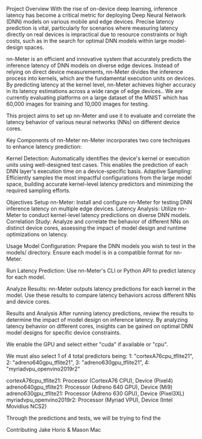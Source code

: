 Project Overview
With the rise of on-device deep learning, inference latency has become a critical metric for deploying Deep Neural Network (DNN) models on various mobile and edge devices. Precise latency prediction is vital, particularly for scenarios where measuring latency directly on real devices is impractical due to resource constraints or high costs, such as in the search for optimal DNN models within large model-design spaces.

nn-Meter is an efficient and innovative system that accurately predicts the inference latency of DNN models on diverse edge devices. Instead of relying on direct device measurements, nn-Meter divides the inference process into kernels, which are the fundamental execution units on devices. By predicting latency at the kernel level, nn-Meter achieves higher accuracy in its latency estimations across a wide range of edge devices.. We are currently
evaluating platforms on a large dataset of the MNIST which has 60,000 images for training and 10,000 images for testing. 

This project aims to set up nn-Meter and use it to evaluate and correlate the latency behavior of various neural networks (NNs) on different device cores.

Key Components of nn-Meter
nn-Meter incorporates two core techniques to enhance latency prediction:

Kernel Detection: Automatically identifies the device's kernel or execution units using well-designed test cases. This enables the prediction of each DNN layer's execution time on a device-specific basis.
Adaptive Sampling: Efficiently samples the most impactful configurations from the large model space, building accurate kernel-level latency predictors and minimizing the required sampling efforts.

Objectives
Setup nn-Meter: Install and configure nn-Meter for testing DNN inference latency on multiple edge devices.
Latency Analysis: Utilize nn-Meter to conduct kernel-level latency predictions on diverse DNN models.
Correlation Study: Analyze and correlate the behavior of different NNs on distinct device cores, assessing the impact of model design and runtime optimizations on latency.

Usage
Model Configuration: Prepare the DNN models you wish to test in the models/ directory. Ensure each model is in a compatible format for nn-Meter.

Run Latency Prediction: Use nn-Meter's CLI or Python API to predict latency for each model.

Analyze Results: nn-Meter outputs latency predictions for each kernel in the model. Use these results to compare latency behaviors across different NNs and device cores.

Results and Analysis
After running latency predictions, review the results to determine the impact of model design on inference latency. By analyzing latency behavior on different cores, insights can be gained on optimal DNN model designs for specific device constraints.

We enable the GPU and select either "cuda" if available or "cpu".

We must also select 1 of 4 total predictors being: 1: "cortexA76cpu_tflite21", 2: "adreno640gpu_tflite21", 3: "adreno630gpu_tflite21", 4: "myriadvpu_openvino2019r2"

cortexA76cpu_tflite21:     Processor (CortexA76 CPU),  Device (Pixel4)
adreno640gpu_tflite21:     Processor (Adreno 640 GPU), Device (Mi9)
adreno630gpu_tflite21:     Processor (Adreno 630 GPU), Device (Pixel3XL)
myriadvpu_openvino2019r2:  Processor (Myriad VPU),     Device (Intel Movidius NCS2)

Through the predictions and tests, we will be trying to find the 

Contributing
Jake Horio & Mason Mac
